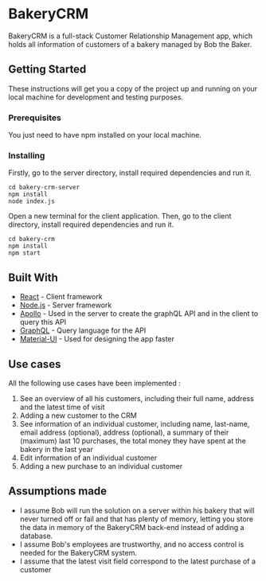 # BakeryCRM

BakeryCRM is a full-stack Customer Relationship Management app, which holds all information of customers of a bakery managed by Bob the Baker.

## Getting Started

These instructions will get you a copy of the project up and running on your local machine for development and testing purposes.

### Prerequisites

You just need to have npm installed on your local machine.

### Installing

Firstly, go to the server directory, install required dependencies and run it.

```
cd bakery-crm-server
npm install
node index.js
```

Open a new terminal for the client application.
Then, go to the client directory, install required dependencies and run it.

```
cd bakery-crm
npm install
npm start
```

## Built With

* [React](https://fr.reactjs.org) - Client framework
* [Node.js](https://nodejs.org/en/) - Server framework
* [Apollo](https://www.apollographql.com/docs/) - Used in the server to create the graphQL API and in the client to query this API
* [GraphQL](https://graphql.org/learn/) - Query language for the API
* [Material-UI](https://material-ui.com) - Used for designing the app faster

## Use cases

All the following use cases have been implemented :
1. See an overview of all his customers, including their full name, address and the latest time of visit
2. Adding a new customer to the CRM
3. See information of an individual customer, including name, last-name, email address (optional), address (optional), a summary of their (maximum) last 10 purchases, the total money they have spent at the bakery in the last year
4. Edit information of an individual customer
5. Adding a new purchase to an individual customer

## Assumptions made

- I assume Bob will run the solution on a server within his bakery that will never turned off or fail and that has plenty of memory, letting you store the data in memory of the BakeryCRM back-end instead of adding a database.
- I assume Bob's employees are trustworthy, and no access control is needed for the BakeryCRM system.
- I assume that the latest visit field correspond to the latest purchase of a customer
